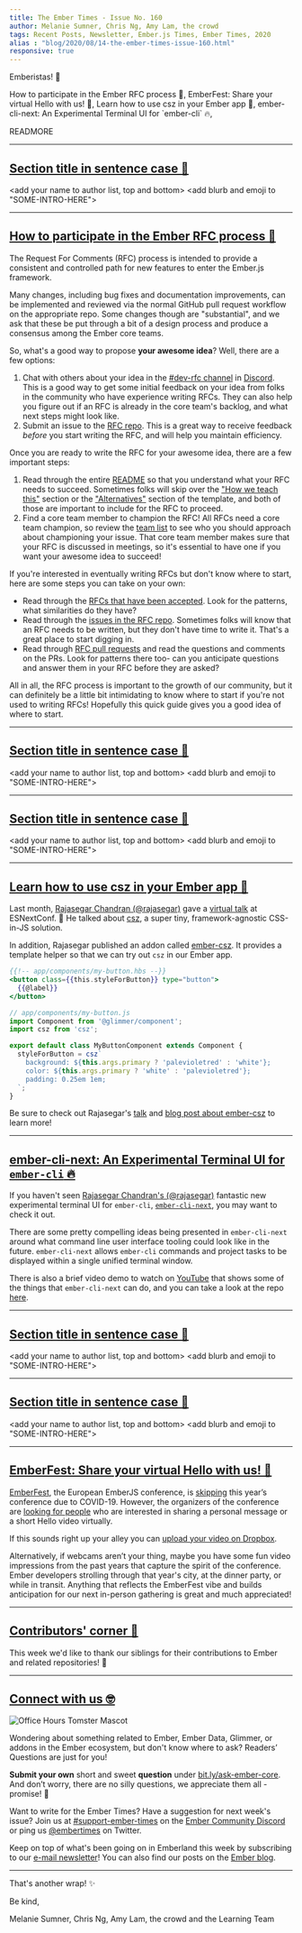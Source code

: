 ```yaml
---
title: The Ember Times - Issue No. 160
author: Melanie Sumner, Chris Ng, Amy Lam, the crowd
tags: Recent Posts, Newsletter, Ember.js Times, Ember Times, 2020
alias : "blog/2020/08/14-the-ember-times-issue-160.html"
responsive: true
---
```


<SAYING-HELLO-IN-YOUR-FAVORITE-LANGUAGE> Emberistas! 🐹

<SOME-INTRO-HERE-TO-KEEP-THEM-SUBSCRIBERS-READING>
How to participate in the Ember RFC process 🚀,
EmberFest: Share your virtual Hello with us! 🐹,
Learn how to use csz in your Ember app 🌟,
ember-cli-next: An Experimental Terminal UI for `ember-cli` 🔥,

READMORE

---

## [Section title in sentence case 🐹](section-url)

<change section title emoji>
<consider adding some bold to your paragraph>
<please include link to external article/repo/etc in paragraph / body text, not just header title above>

<add your name to author list, top and bottom>
<add blurb and emoji to "SOME-INTRO-HERE">

---

## [How to participate in the Ember RFC process 🚀](https://github.com/emberjs/rfcs/)

The Request For Comments (RFC) process is intended to provide a consistent and controlled path for new features to enter the Ember.js framework.

Many changes, including bug fixes and documentation improvements, can be implemented and reviewed via the normal GitHub pull request workflow on the appropriate repo. Some changes though are "substantial", and we ask that these be put through a bit of a design process and produce a consensus among the Ember core teams.

So, what's a good way to propose **your awesome idea**? Well, there are a few options: 

1. Chat with others about your idea in the [#dev-rfc channel](https://discord.com/channels/480462759797063690/500803406676492298) in [Discord](https://discord.gg/emberjs). This is a good way to get some initial feedback on your idea from folks in the community who have experience writing RFCs. They can also help you figure out if an RFC is already in the core team's backlog, and what next steps might look like. 
1. Submit an issue to the [RFC repo](https://github.com/emberjs/rfcs/). This is a great way to receive feedback <span style="font-style: italic;">before</span> you start writing the RFC, and will help you maintain efficiency.

Once you are ready to write the RFC for your awesome idea, there are a few important steps: 

1. Read through the entire [README](https://github.com/emberjs/rfcs/) so that you understand what your RFC needs to succeed. Sometimes folks will skip over the ["How we teach this"](https://github.com/emberjs/rfcs/blob/master/0000-template.md#how-we-teach-this) section or the ["Alternatives"](https://github.com/emberjs/rfcs/blob/master/0000-template.md#alternatives) section of the template, and both of those are important to include for the RFC to proceed. 
1. Find a core team member to champion the RFC! All RFCs need a core team champion, so review the [team list](https://emberjs.com/teams/) to see who you should approach about championing your issue. That core team member makes sure that your RFC is discussed in meetings, so it's essential to have one if you want your awesome idea to succeed! 

If you're interested in eventually writing RFCs but don't know where to start, here are some steps you can take on your own:

* Read through the [RFCs that have been accepted](https://emberjs.github.io/rfcs/introduction.html). Look for the patterns, what similarities do they have?
* Read through the [issues in the RFC repo](https://github.com/emberjs/rfcs/issues). Sometimes folks will know that an RFC needs to be written, but they don't have time to write it. That's a great place to start digging in.
* Read through [RFC pull requests](https://github.com/emberjs/rfcs/pulls) and read the questions and comments on the PRs. Look for patterns there too- can you anticipate questions and answer them in your RFC before they are asked?

All in all, the RFC process is important to the growth of our community, but it can definitely be a little bit intimidating to know where to start if you're not used to writing RFCs! Hopefully this quick guide gives you a good idea of where to start.

---

## [Section title in sentence case 🐹](section-url)

<change section title emoji>
<consider adding some bold to your paragraph>
<please include link to external article/repo/etc in paragraph / body text, not just header title above>

<add your name to author list, top and bottom>
<add blurb and emoji to "SOME-INTRO-HERE">

---

## [Section title in sentence case 🐹](section-url)

<change section title emoji>
<consider adding some bold to your paragraph>
<please include link to external article/repo/etc in paragraph / body text, not just header title above>

<add your name to author list, top and bottom>
<add blurb and emoji to "SOME-INTRO-HERE">

---

## [Learn how to use csz in your Ember app 🌟](https://dev.to/rajasegar/ember-csz-a-css-in-js-solution-for-styling-in-ember-2mpp)

Last month, [Rajasegar Chandran (@rajasegar)](https://github.com/rajasegar) gave a [virtual talk](https://www.youtube.com/watch?v=uZrVHGEjLhs) at ESNextConf. 🎉 He talked about [csz](https://github.com/lukejacksonn/csz), a super tiny, framework-agnostic CSS-in-JS solution.

In addition, Rajasegar published an addon called [ember-csz](https://github.com/rajasegar/ember-csz). It provides a template helper so that we can try out `csz` in our Ember app.

```handlebars
{{!-- app/components/my-button.hbs --}}
<button class={{this.styleForButton}} type="button">
  {{@label}}
</button>
```

```javascript
// app/components/my-button.js
import Component from '@glimmer/component';
import csz from 'csz';

export default class MyButtonComponent extends Component {
  styleForButton = csz`
    background: ${this.args.primary ? 'palevioletred' : 'white'};
    color: ${this.args.primary ? 'white' : 'palevioletred'};
    padding: 0.25em 1em;
  `;
}
```

Be sure to check out Rajasegar's [talk](https://www.youtube.com/watch?v=uZrVHGEjLhs) and [blog post about ember-csz](https://dev.to/rajasegar/ember-csz-a-css-in-js-solution-for-styling-in-ember-2mpp) to learn more!

---

## [ember-cli-next: An Experimental Terminal UI for `ember-cli` 🔥](https://twitter.com/rajasegar_c/status/1292731035164188673)

If you haven't seen [Rajasegar Chandran's (@rajasegar)](https://github.com/rajasegar) fantastic new experimental terminal UI for `ember-cli`, [`ember-cli-next`](https://github.com/rajasegar/ember-cli-next), you may want to check it out.

There are some pretty compelling ideas being presented in `ember-cli-next` around what command line user interface tooling could look like in the future. `ember-cli-next` allows `ember-cli` commands and project tasks to be displayed within a single unified terminal window.

There is also a brief video demo to watch on [YouTube](https://www.youtube.com/watch?v=do9sRiOxenA&feature=youtu.be) that shows some of the things that `ember-cli-next` can do, and you can take a look at the repo [here](https://github.com/rajasegar/ember-cli-next).

---

## [Section title in sentence case 🐹](section-url)

<change section title emoji>
<consider adding some bold to your paragraph>
<please include link to external article/repo/etc in paragraph / body text, not just header title above>

<add your name to author list, top and bottom>
<add blurb and emoji to "SOME-INTRO-HERE">

---

## [Section title in sentence case 🐹](section-url)

<change section title emoji>
<consider adding some bold to your paragraph>
<please include link to external article/repo/etc in paragraph / body text, not just header title above>

<add your name to author list, top and bottom>
<add blurb and emoji to "SOME-INTRO-HERE">

---

## [EmberFest: Share your virtual Hello with us! 🐹](https://mailchi.mp/a241158d3c66/welcome-to-the-line-up-of-emberfest-6442608?e=7124c8fef8)

[EmberFest](http://emberfest.eu/), the European EmberJS conference, is [skipping](https://twitter.com/EmberFest/status/1263453851459497984) this year’s conference due to COVID-19. However, the organizers of the conference are [looking for people](https://mailchi.mp/a241158d3c66/welcome-to-the-line-up-of-emberfest-6442608?e=7124c8fef8) who are interested in sharing a personal message or a short Hello video virtually.

If this sounds right up your alley you can [upload your video on Dropbox](https://www.dropbox.com/request/4YAbKdJmvD9E0yqjVsz4).

Alternatively, if webcams aren’t your thing, maybe you have some fun video impressions from the past years that capture the spirit of the conference. Ember developers strolling through that year's city, at the dinner party, or while in transit. Anything that reflects the EmberFest vibe and builds anticipation for our next in-person gathering is great and much appreciated!

---

## [Contributors' corner 👏](https://guides.emberjs.com/release/contributing/repositories/)

<p>This week we'd like to thank our siblings for their contributions to Ember and related repositories! 💖</p>

---

## [Connect with us 🤓](https://docs.google.com/forms/d/e/1FAIpQLScqu7Lw_9cIkRtAiXKitgkAo4xX_pV1pdCfMJgIr6Py1V-9Og/viewform)

<div class="blog-row">
  <img class="float-right small transparent padded" alt="Office Hours Tomster Mascot" title="Readers' Questions" src="/images/tomsters/officehours.png" />

  <p>Wondering about something related to Ember, Ember Data, Glimmer, or addons in the Ember ecosystem, but don't know where to ask? Readers’ Questions are just for you!</p>

  <p><strong>Submit your own</strong> short and sweet <strong>question</strong> under <a href="https://bit.ly/ask-ember-core" target="rq">bit.ly/ask-ember-core</a>. And don’t worry, there are no silly questions, we appreciate them all - promise! 🤞</p>

  <p>Want to write for the Ember Times? Have a suggestion for next week's issue? Join us at <a href="https://discordapp.com/channels/480462759797063690/485450546887786506">#support-ember-times</a> on the <a href="https://discordapp.com/invite/zT3asNS">Ember Community Discord</a> or ping us <a href="https://twitter.com/embertimes">@embertimes</a> on Twitter.</p>

  <p>Keep on top of what's been going on in Emberland this week by subscribing to our <a href="https://the-emberjs-times.ongoodbits.com/">e-mail newsletter</a>! You can also find our posts on the <a href="https://emberjs.com/blog/tags/newsletter.html">Ember blog</a>.</p>
</div>

---

That's another wrap! ✨

Be kind,

Melanie Sumner, Chris Ng, Amy Lam, the crowd and the Learning Team
